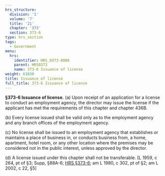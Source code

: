 ```yaml
---
hrs_structure:
  division: '1'
  volume: '7'
  title: '21'
  chapter: '373'
  section: 373-6
type: hrs_section
tags:
  - Government
menu:
  hrs:
    identifier: HRS_0373-0006
    parent: HRS0373
    name: 373-6 Issuance of license
weight: 61030
title: Issuance of license
full_title: 373-6 Issuance of license
---
```

**§373-6 Issuance of license.** (a) Upon receipt of an application for a license to conduct an employment agency, the director may issue the license if the applicant has met the requirements of this chapter and chapter 436B.

(b) Every license issued shall be valid only as to the employment agency and any branch offices of the employment agency.

(c) No license shall be issued to an employment agency that establishes or maintains a place of business in, or conducts business from, a home, apartment, hotel room, or any other location where the premises may be considered not in the public interest, unless approved by the director.

(d) A license issued under this chapter shall not be transferable. [L 1959, c 264, pt of §3; Supp, §88A-6; [HRS §373-6](/title-21/chapter-373/section-373-6/); am L 1980, c 302, pt of §2; am L 2002, c 22, §5]